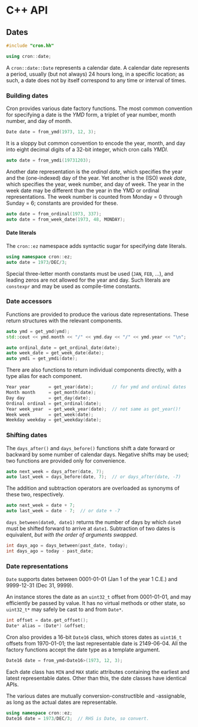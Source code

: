 # C++ API

## Dates

```c++
#include "cron.hh"

using cron::date;
```

A `cron::date::Date` represents a calendar date.  A calendar date represents a period, usually (but not always) 24 hours long, in a specific location; as such, a date does not by itself correspond to any time or interval of times.

### Building dates

Cron provides various date factory functions. The most common convention for specifying a date is the _YMD_ form, a triplet of year number, month number, and day of month.  

```c++
Date date = from_ymd(1973, 12, 3);
```

It is a sloppy but common convention to encode the year, month, and day into eight decimal digits of a 32-bit integer, which cron calls _YMDI_.

```c++
auto date = from_ymdi(19731203);
```

Another date representation is the _ordinal date_, which specifies the year and the (one-indexed) day of the year.  Yet another is the (ISO) _week date_, which specifies the year, week number, and day of week.  The year in the week date may be different than the year in the YMD or ordinal representations.  The week number is counted from Monday = 0 through Sunday = 6; constants are provided for these.

```c++
auto date = from_ordinal(1973, 337);
auto date = from_week_date(1973, 48, MONDAY);
```


#### Date literals

The `cron::ez` namespace adds syntactic sugar for specifying date literals.

```c++
using namespace cron::ez;
auto date = 1973/DEC/3;
```

Special three-letter month constants must be used (`JAN`, `FEB`, ...), and leading zeros are not allowed for the year and day.  Such literals are `constexpr` and may be used as compile-time constants.


### Date accessors

Functions are provided to produce the various date representations.  These return structures with the relevant components.

```c++
auto ymd = get_ymd(ymd);
std::cout << ymd.month << "/" << ymd.day << "/" << ymd.year << "\n";

auto ordinal_date = get_ordinal_date(date);
auto week_date = get_week_date(date);
auto ymdi = get_ymdi(date);
```

There are also functions to return individual components directly, with a type alias for each component.

```c++
Year year       = get_year(date);       // for ymd and ordinal dates 
Month month     = get_month(date);
Day day         = get_day(date);
Ordinal ordinal = get_ordinal(date);
Year week_year  = get_week_year(date);  // not same as get_year()!
Week week       = get_week(date);
Weekday weekday = get_weekday(date);
```


### Shifting dates

The `days_after()` and `days_before()` functions shift a date forward or backward by some number of calendar days.  Negative shifts may be used; two functions are provided only for convenience.

```c++
auto next_week = days_after(date, 7);
auto last_week = days_before(date, 7);  // or days_after(date, -7)
```

The addition and subtraction operators are overloaded as synonyms of these two, respectively.

```c++
auto next_week = date + 7;
auto last_week = date - 7;  // or date + -7
```

`days_between(date0, date1)` returns the number of days by which `date0` must be shifted forward to arrive at `date1`.  Subtraction of two dates is equivalent, _but with the order of arguments swapped_.

```c++
int days_ago = days_between(past_date, today);
int days_ago = today - past_date;
```


### Date representations

`Date` supports dates between 0001-01-01 (Jan 1 of the year 1 C.E.) and 9999-12-31 (Dec 31, 9999).  

An instance stores the date as an `uint32_t` offset from 0001-01-01, and may efficiently be passed by value.  It has no virtual methods or other state, so `uint32_t*` may safely be cast to and from `Date*`.

```c++
int offset = date.get_offset();
Date* alias = (Date*) &offset;
```

Cron also provides a 16-bit `Date16` class, which stores dates as `uint16_t` offsets from 1970-01-01; the last representable date is 2149-06-04.  All the factory functions accept the date type as a template argument.

```c++
Date16 date = from_ymd<Date16>(1973, 12, 3);
```

Each date class has `MIN` and `MAX` static attributes containing the earliest and latest representable dates.  Other than this, the date classes have identical APIs.

The various dates are mutually conversion-constructible and -assignable, as long as the actual dates are representable.

```c++
using namespace cron::ez;
Date16 date = 1973/DEC/3;  // RHS is Date, so convert.
```

